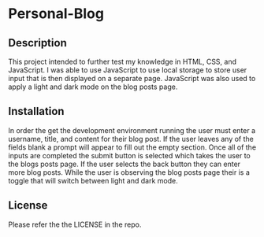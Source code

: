 # Personal-Blog

## Description

This project intended to further test my knowledge in HTML, CSS, and JavaScript.  I was able to use JavaScript to use local storage to store user input that is then displayed on a separate page.  JavaScript was also used to apply a light and dark mode on the blog posts page.  

## Installation

In order the get the development environment running the user must enter a username, title, and content for their blog post.  If the user leaves any of the fields blank a prompt will appear to fill out the empty section.  Once all of the inputs are completed the submit button is selected which takes the user to the blogs posts page.  If the user selects the back button they can enter more blog posts. While the user is observing the blog posts page their is a toggle that will switch between light and dark mode.  


## License

Please refer the the LICENSE in the repo.  